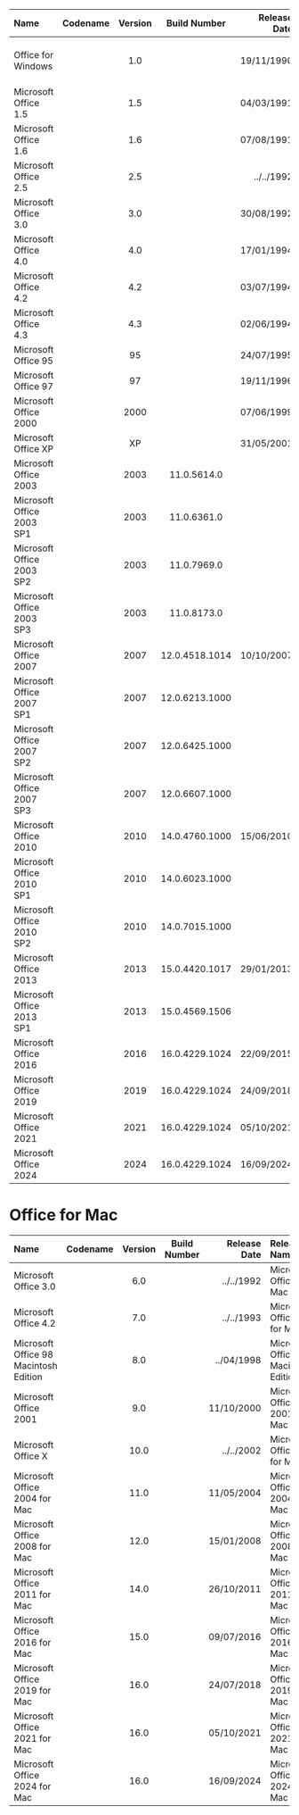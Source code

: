 | Name                                                   | Codename          | Version | Build Number      | Release Date | Release Name                                             |
| :----------------------------------------------------- | :---------------: | :-----: | :---------------: | -----------: | :------------------------------------------------------- |
| Office for Windows                                     |                   |  1.0    |                   |  19/11/1990  |  The Microsoft Office for Windows                        |
| Microsoft Office 1.5                                   |                   |  1.5    |                   |  04/03/1991  |  Microsoft Office 1.5                                    |
| Microsoft Office 1.6                                   |                   |  1.6    |                   |  07/08/1991  |  Microsoft Office 1.6                                    |
| Microsoft Office 2.5                                   |                   |  2.5    |                   |  ../../1992  |  Microsoft Office 2.5                                    |
| Microsoft Office 3.0                                   |                   |  3.0    |                   |  30/08/1992  |  Microsoft Office 3.0                                    |
| Microsoft Office 4.0                                   |                   |  4.0    |                   |  17/01/1994  |  Microsoft Office 4.0                                    |
| Microsoft Office 4.2                                   |                   |  4.2    |                   |  03/07/1994  |  Microsoft Office 4.2                                    |
| Microsoft Office 4.3                                   |                   |  4.3    |                   |  02/06/1994  |  Microsoft Office 4.3                                    |
| Microsoft Office 95                                    |                   |  95     |                   |  24/07/1995  |  Microsoft Office 95                                     |
| Microsoft Office 97                                    |                   |  97     |                   |  19/11/1996  |  Microsoft Office 97                                     |
| Microsoft Office 2000                                  |                   |  2000   |                   |  07/06/1999  |  Microsoft Office 2000                                   |
| Microsoft Office XP                                    |                   |  XP     |                   |  31/05/2001  |  Microsoft Office XP                                     |
| Microsoft Office 2003                                  |                   |  2003   | 11.0.5614.0       |              |  Microsoft Office 2003                                   |
| Microsoft Office 2003 SP1                              |                   |  2003   | 11.0.6361.0       |              |  Microsoft Office 2003 SP1                               |
| Microsoft Office 2003 SP2                              |                   |  2003   | 11.0.7969.0       |              |  Microsoft Office 2003 SP2                               |
| Microsoft Office 2003 SP3                              |                   |  2003   | 11.0.8173.0       |              |  Microsoft Office 2003 SP3                               |
| Microsoft Office 2007                                  |                   |  2007   | 12.0.4518.1014    |  10/10/2007  |  Microsoft Office 2007                                   |
| Microsoft Office 2007 SP1                              |                   |  2007   | 12.0.6213.1000    |              |  Microsoft Office 2007 SP1                               |
| Microsoft Office 2007 SP2                              |                   |  2007   | 12.0.6425.1000    |              |  Microsoft Office 2007 SP2                               |
| Microsoft Office 2007 SP3                              |                   |  2007   | 12.0.6607.1000    |              |  Microsoft Office 2007 SP3                               |
| Microsoft Office 2010                                  |                   |  2010   | 14.0.4760.1000    |  15/06/2010  |  Microsoft Office 2010                                   |
| Microsoft Office 2010 SP1                              |                   |  2010   | 14.0.6023.1000    |              |  Microsoft Office 2010 SP1                               |
| Microsoft Office 2010 SP2                              |                   |  2010   | 14.0.7015.1000    |              |  Microsoft Office 2010 SP2                               |
| Microsoft Office 2013                                  |                   |  2013   | 15.0.4420.1017    |  29/01/2013  |  Microsoft Office 2013                                   |
| Microsoft Office 2013 SP1                              |                   |  2013   | 15.0.4569.1506    |              |  Microsoft Office 2013 SP1                               |
| Microsoft Office 2016                                  |                   |  2016   | 16.0.4229.1024    |  22/09/2015  |  Microsoft Office 2016                                   |
| Microsoft Office 2019                                  |                   |  2019   | 16.0.4229.1024    |  24/09/2018  |  Microsoft Office 2019                                   |
| Microsoft Office 2021                                  |                   |  2021   | 16.0.4229.1024    |  05/10/2021  |  Microsoft Office 2021                                   |
| Microsoft Office 2024                                  |                   |  2024   | 16.0.4229.1024    |  16/09/2024  |  Microsoft Office 2024                                   |


# **Office for Mac**

| Name                                                   | Codename          | Version | Build Number      | Release Date | Release Name                                             |
| :----------------------------------------------------- | :---------------: | :-----: | :---------------: | -----------: | :------------------------------------------------------- |
| Microsoft Office 3.0                                   |                   |  6.0    |                   |  ../../1992  |  Microsoft Office for Mac                                |
| Microsoft Office 4.2                                   |                   |  7.0    |                   |  ../../1993  |  Microsoft Office 4.3 for Mac                            |
| Microsoft Office 98 Macintosh Edition                  |                   |  8.0    |                   |  ../04/1998  |  Microsoft Office 98 Macintosh Edition                   |
| Microsoft Office 2001                                  |                   |  9.0    |                   |  11/10/2000  |  Microsoft Office 2001 for Mac                           |
| Microsoft Office X                                     |                   |  10.0   |                   |  ../../2002  |  Microsoft Office X for Mac                              |
| Microsoft Office 2004 for Mac                          |                   |  11.0   |                   |  11/05/2004  |  Microsoft Office 2004 for Mac                           |
| Microsoft Office 2008 for Mac                          |                   |  12.0   |                   |  15/01/2008  |  Microsoft Office 2008 for Mac                           |
| Microsoft Office 2011 for Mac                          |                   |  14.0   |                   |  26/10/2011  |  Microsoft Office 2011 for Mac                           |
| Microsoft Office 2016 for Mac                          |                   |  15.0   |                   |  09/07/2016  |  Microsoft Office 2016 for Mac                           |
| Microsoft Office 2019 for Mac                          |                   |  16.0   |                   |  24/07/2018  |  Microsoft Office 2019 for Mac                           |
| Microsoft Office 2021 for Mac                          |                   |  16.0   |                   |  05/10/2021  |  Microsoft Office 2021 for Mac                           |
| Microsoft Office 2024 for Mac                          |                   |  16.0   |                   |  16/09/2024  |  Microsoft Office 2024 for Mac                           |